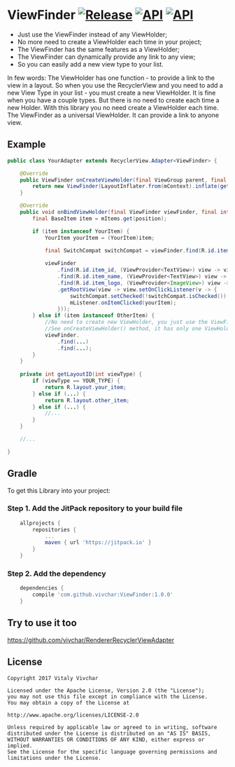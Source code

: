 # ViewFinder [![Release](https://jitpack.io/v/vivchar/ViewFinder.svg)](https://jitpack.io/#vivchar/ViewFinder) [![API](https://img.shields.io/badge/API-14%2B-yellow.svg?style=flat)](https://android-arsenal.com/api?level=14) [![API](https://img.shields.io/badge/Size-4%20KB-e91e63.svg)](http://www.methodscount.com/?lib=com.github.vivchar%3AViewFinder%3A1.0.0)

* Just use the ViewFinder instead of any ViewHolder;
* No more need to create a ViewHolder each time in your project;
* The ViewFinder has the same features as a ViewHolder;
* The ViewFinder can dynamically provide any link to any view;
* So you can easily add a new view type to your list.

In few words: The ViewHolder has one function - to provide a link to the view in a layout. So when you use the RecyclerView and you need to add a new View Type in your list - you must create a new ViewHolder. It is fine when you have a couple types.
But there is no need to create each time a new Holder. With this library you no need create a ViewHolder each time. The ViewFinder as a universal ViewHolder. It can provide a link to anyone view.

## Example 
```java
public class YourAdapter extends RecyclerView.Adapter<ViewFinder> {

    @Override
    public ViewFinder onCreateViewHolder(final ViewGroup parent, final int viewType) {
        return new ViewFinder(LayoutInflater.from(mContext).inflate(getLayoutID(viewType), parent, false));
    }

    @Override
    public void onBindViewHolder(final ViewFinder viewFinder, final int position) {
        final BaseItem item = mItems.get(position);

        if (item instanceof YourItem) {
            YourItem yourItem = (YourItem)item;
        
            final SwitchCompat switchCompat = viewFinder.find(R.id.item_switch);

            viewFinder
                .find(R.id.item_id, (ViewProvider<TextView>) view -> view.setText(String.valueOf(yourItem.getID())))
                .find(R.id.item_name, (ViewProvider<TextView>) view -> view.setText(yourItem.getName()))
                .find(R.id.item_logo, (ViewProvider<ImageView>) view -> view.setBackgroundResource(yourItem.getLogoResource()))
                .getRootView(view -> view.setOnClickListener(v -> {
                    switchCompat.setChecked(!switchCompat.isChecked());
                    mListener.onItemClicked(yourItem);
                }));
        } else if (item instanceof OtherItem) {
            //No need to create new ViewHolder, you just use the ViewFinder again
            //See onCreateViewHolder() method, it has only one ViewHolder 
            viewFinder.
                .find(...)
                .find(...);
        }
    }
    
    private int getLayoutID(int viewType) {
        if (viewType == YOUR_TYPE) {
            return R.layout.your_item;
        } else if (...) {
            return R.layout.other_item;
        } else if (...) {
            //...
        }
    }

    //...

}
```
## Gradle

To get this Library into your project:

### Step 1. Add the JitPack repository to your build file
```gradle
    allprojects {
        repositories {
            ...
            maven { url 'https://jitpack.io' }
        }
    }
```
### Step 2. Add the dependency
```gradle
    dependencies {
        compile 'com.github.vivchar:ViewFinder:1.0.0'
    }
```

## Try to use it too
https://github.com/vivchar/RendererRecyclerViewAdapter

## License

    Copyright 2017 Vitaly Vivchar

    Licensed under the Apache License, Version 2.0 (the "License");
    you may not use this file except in compliance with the License.
    You may obtain a copy of the License at

    http://www.apache.org/licenses/LICENSE-2.0

    Unless required by applicable law or agreed to in writing, software
    distributed under the License is distributed on an "AS IS" BASIS,
    WITHOUT WARRANTIES OR CONDITIONS OF ANY KIND, either express or implied.
    See the License for the specific language governing permissions and
    limitations under the License.
